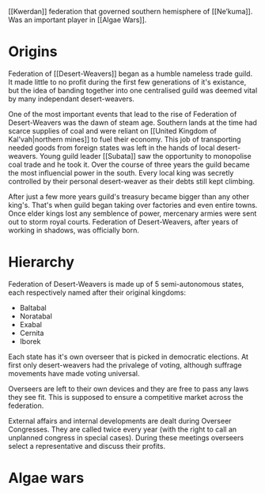 [[Kwerdan]] federation that governed southern hemisphere of [[Ne’kuma]]. Was an important player in [[Algae Wars]].

# Origins
Federation of [[Desert-Weavers]] began as a humble nameless trade guild. It made little to no profit during the first few generations of it's existance, but the idea of banding together into one centralised guild was deemed vital by many independant desert-weavers.

One of the most important events that lead to the rise of Federation of Desert-Weavers was the dawn of steam age. Southern lands at the time had scarce supplies of coal and were reliant on [[United Kingdom of Kal'vah|northern mines]] to fuel their economy. This job of transporting needed goods from foreign states was left in the hands of local desert-weavers. Young guild leader [[Subata]] saw the opportunity to monopolise coal trade and he took it. Over the course of three years the guild became the most influencial power in the south. Every local king was secretly controlled by their personal desert-weaver as their debts still kept climbing. 

After just a few more years guild's treasury became bigger than any other king's. That's when guild began taking over factories and even entire towns. Once elder kings lost any semblence of power, mercenary armies were sent out to storm royal courts. Federation of Desert-Weavers, after years of working in shadows, was officially born.

# Hierarchy
Federation of Desert-Weavers is made up of 5 semi-autonomous states, each respectively named after their original kingdoms:
- Baltabal
- Noratabal
- Exabal
- Cernita
- Iborek

Each state has it's own overseer that is picked in democratic elections. At first only desert-weavers had the privalege of voting, although suffrage movements have made voting universal.

Overseers are left to their own devices and they are free to pass any laws they see fit. This is supposed to ensure a competitive market across the federation.

External affairs and internal developments are dealt during Overseer Congresses. They are called twice every year (with the right to call an unplanned congress in special cases). During these meetings overseers select a representative and discuss their profits.

# Algae wars
